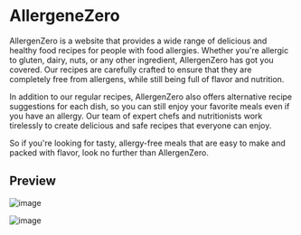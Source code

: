 # AllergeneZero
AllergenZero is a website that provides a wide range of delicious and healthy food recipes for people with food allergies. Whether you're allergic to gluten, dairy, nuts, or any other ingredient, AllergenZero has got you covered. Our recipes are carefully crafted to ensure that they are completely free from allergens, while still being full of flavor and nutrition.

In addition to our regular recipes, AllergenZero also offers alternative recipe suggestions for each dish, so you can still enjoy your favorite meals even if you have an allergy. Our team of expert chefs and nutritionists work tirelessly to create delicious and safe recipes that everyone can enjoy.

So if you're looking for tasty, allergy-free meals that are easy to make and packed with flavor, look no further than AllergenZero.

## Preview
![image](https://user-images.githubusercontent.com/94956831/221399446-2696b579-5b37-450d-b0fe-a51f770dee8e.png)

![image](https://user-images.githubusercontent.com/94956831/221399385-5f5b9f39-396c-4e8b-b97f-09e02ef25032.png)
